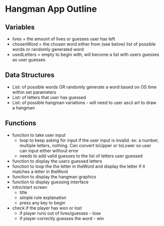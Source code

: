 # Hangman App Outline

## Variables

- lives = the amount of lives or guesses user has left
- chosenWord = the chosen word either from (see below) list of possible words or randomly generated word
- usedLetters = empty to begin with, will become a list with users guesses as user guesses

## Data Structures

- List: of possible words OR randomly generate a word based on OS time within set parameters
- List: of letters that user has guessed
- List: of possible hangman variations - will need to user ascii art to draw a hangman

## Functions

- function to take user input
  - loop to keep asking for input if the user input is invalid. ex: a number, multiple letters, nothing. Can convert toUpper or toLower so user can input either without error
  - needs to add valid guesses to the list of letters user guessed
- function to display the users guessed letters
- function to loop the the letter in theWord and display the letter if it matches a letter in theWord
- function to display the hangman graphics
- function to display guessing interface
- intro/start screen
  - title
  - simple rule explanation
  - press any key to begin
- check if the player has won or lost
  - if player runs out of lives/guesses - lose
  - if player correctly guesses the word - win
